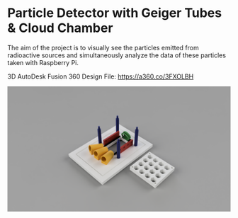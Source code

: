 # Particle Detector with Geiger Tubes & Cloud Chamber
The aim of the project is to visually see the particles emitted from radioactive sources and simultaneously analyze the data of these particles taken with Raspberry Pi.


3D AutoDesk Fusion 360 Design File: https://a360.co/3FXOLBH


![](https://raw.githubusercontent.com/asimsek/ParticleDetectorWithGeigerTubes/main/CloudChamberTop_v13.png)
